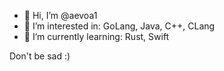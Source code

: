- 👋 Hi, I’m @aevoa1
- 👀 I’m interested in: GoLang, Java, C++, CLang
- 🌱 I’m currently learning: Rust, Swift

Don't be sad :)
